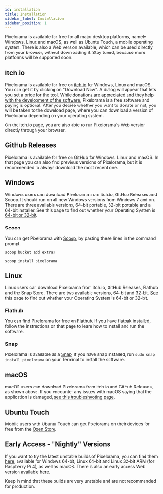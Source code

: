 ```yaml
---
id: installation
title: Installation
sidebar_label: Installation
sidebar_position: 1
---
```


Pixelorama is available for free for all major desktop platforms, namely Windows, Linux and macOS, as well as Ubuntu Touch, a mobile operating system. There is also a Web version available, which can be used directly from your browser, without downloading it. Stay tuned, because more platforms will be supported soon.

## Itch.io
Pixelorama is available for free on [itch.io](https://orama-interactive.itch.io/pixelorama) for Windows, Linux and macOS. You can get it by clicking on "Download Now". A dialog will appear that lets you set a price for the tool. While [donations are appreciated and they help with the development of the software](../development_and_contributing), Pixelorama is a free software and paying is optional. After you decide whether you want to donate or not, you will be taken to the download page, where you can download a version of Pixelorama depending on your operating system.

On the itch.io page, you are also able to run Pixelorama's Web version directly through your browser.

## GitHub Releases
Pixelorama is available for free on [GitHub](https://github.com/Orama-Interactive/Pixelorama/releases) for Windows, Linux and macOS. In that page you can also find previous versions of Pixelorama, but it is recommended to always download the most recent one.

## Windows
Windows users can download Pixelorama from itch.io, GitHub Releases and Scoop. It should run on all new Windows versions from Windows 7 and on. There are three available versions, 64-bit portable, 32-bit portable and a 64-bit installer. [See this page to find out whether your Operating System is 64-bit or 32-bit](https://support.microsoft.com/en-us/windows/32-bit-and-64-bit-windows-frequently-asked-questions-c6ca9541-8dce-4d48-0415-94a3faa2e13d).

### Scoop
You can get Pixelorama with [Scoop](https://scoop.sh/), by pasting these lines in the command prompt.

`scoop bucket add extras`

`scoop install pixelorama`

## Linux
Linux users can download Pixelorama from itch.io, GitHub Releases, Flathub and the Snap Store. There are two available versions, 64-bit and 32-bit. [See this page to find out whether your Operating System is 64-bit or 32-bit](https://www.howtogeek.com/198615/how-to-check-if-your-linux-system-is-32-bit-or-64-bit/).

### Flathub
You can find Pixelorama for free on [Flathub](https://flathub.org/apps/details/com.orama_interactive.Pixelorama). If you have flatpak installed, follow the instructions on that page to learn how to install and run the software.

### Snap
Pixelorama is available as a [Snap](https://snapcraft.io/pixelorama). If you have snap installed, run `sudo snap install pixelorama` on your Terminal to install the software.

## macOS
macOS users can download Pixelorama from itch.io and GitHub Releases, as shown above. If you encounter any issues with macOS saying that the application is damaged, [see this troubleshooting page](../troubleshooting/#macos-says-that-pixelorama-is-damaged).

## Ubuntu Touch
Mobile users with Ubuntu Touch can get Pixelorama on their devices for free from the [Open Store](https://open-store.io/app/pixelorama.orama-interactive).

## Early Access - "Nightly" Versions
If you want to try the latest unstable builds of Pixelorama, you can find them [here](https://nightly.link/Orama-Interactive/Pixelorama/workflows/dev-desktop-builds/master), available for Windows 64-bit, Linux 64-bit and Linux 32-bit ARM (for Raspberry Pi 4), as well as macOS. There is also an early access Web version available [here](https://orama-interactive.github.io/Pixelorama/early_access/).

Keep in mind that these builds are very unstable and are not recommended for production.
